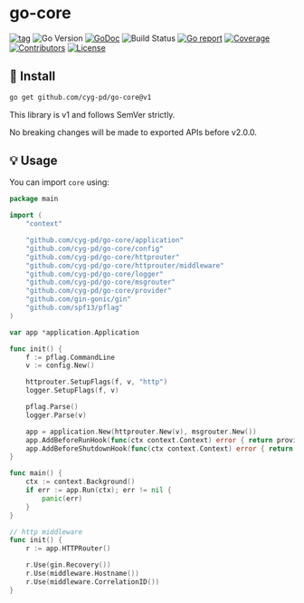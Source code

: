 # go-core

[![tag](https://img.shields.io/github/tag/cyg-pd/go-core.svg)](https://github.com/cyg-pd/go-core/releases)
![Go Version](https://img.shields.io/badge/Go-%3E%3D%201.24-%23007d9c)
[![GoDoc](https://godoc.org/github.com/cyg-pd/go-core?status.svg)](https://pkg.go.dev/github.com/cyg-pd/go-core)
![Build Status](https://github.com/cyg-pd/go-core/actions/workflows/test.yml/badge.svg)
[![Go report](https://goreportcard.com/badge/github.com/cyg-pd/go-core)](https://goreportcard.com/report/github.com/cyg-pd/go-core)
[![Coverage](https://img.shields.io/codecov/c/github/cyg-pd/go-core)](https://codecov.io/gh/cyg-pd/go-core)
[![Contributors](https://img.shields.io/github/contributors/cyg-pd/go-core)](https://github.com/cyg-pd/go-core/graphs/contributors)
[![License](https://img.shields.io/github/license/cyg-pd/go-core)](./LICENSE)

## 🚀 Install

```sh
go get github.com/cyg-pd/go-core@v1
```

This library is v1 and follows SemVer strictly.

No breaking changes will be made to exported APIs before v2.0.0.

## 💡 Usage

You can import `core` using:

```go
package main

import (
	"context"

	"github.com/cyg-pd/go-core/application"
	"github.com/cyg-pd/go-core/config"
	"github.com/cyg-pd/go-core/httprouter"
	"github.com/cyg-pd/go-core/httprouter/middleware"
	"github.com/cyg-pd/go-core/logger"
	"github.com/cyg-pd/go-core/msgrouter"
	"github.com/cyg-pd/go-core/provider"
	"github.com/gin-gonic/gin"
	"github.com/spf13/pflag"
)

var app *application.Application

func init() {
	f := pflag.CommandLine
	v := config.New()

	httprouter.SetupFlags(f, v, "http")
	logger.SetupFlags(f, v)

	pflag.Parse()
	logger.Parse(v)

	app = application.New(httprouter.New(v), msgrouter.New())
	app.AddBeforeRunHook(func(ctx context.Context) error { return provider.Boot() })
	app.AddBeforeShutdownHook(func(ctx context.Context) error { return provider.Shutdown() })
}

func main() {
	ctx := context.Background()
	if err := app.Run(ctx); err != nil {
		panic(err)
	}
}

// http middleware
func init() {
	r := app.HTTPRouter()

	r.Use(gin.Recovery())
	r.Use(middleware.Hostname())
	r.Use(middleware.CorrelationID())
}

```
